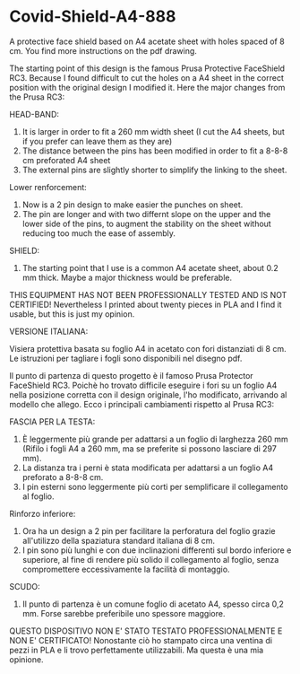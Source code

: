 # Covid-Shield-A4-888
A protective face shield based on A4 acetate sheet with holes spaced of 8 cm. You find more instructions on the pdf drawing.

The starting point of this design is the famous Prusa Protective FaceShield RC3. Because I found difficult to cut the holes on a A4 sheet in the correct position with the original design I modified it.
Here the major changes from the Prusa RC3:

HEAD-BAND:
1) It is larger in order to fit a 260 mm width sheet (I cut the A4 sheets, but if you prefer can leave them as they are)
2) The distance between the pins has been modified in order to fit a 8-8-8 cm preforated A4 sheet
3) The external pins are slightly shorter to simplify the linking to the sheet.

Lower renforcement:
1) Now is a 2 pin design to make easier the punches on sheet.
2) The pin are longer and with two differnt slope on the upper and the lower side of the pins, to augment the stability on the sheet without reducing too much the ease of assembly.

SHIELD:
1) The starting point that I use is a common A4 acetate sheet, about 0.2 mm thick. Maybe a major thickness would be preferable.

THIS EQUIPMENT HAS NOT BEEN PROFESSIONALLY TESTED AND IS NOT CERTIFIED! Nevertheless I printed about twenty pieces in PLA and I find it usable, but this is just my opinion.

VERSIONE ITALIANA: 

 Visiera protettiva basata su foglio A4 in acetato con fori distanziati di 8 cm. Le istruzioni per tagliare i fogli sono disponibili     nel disegno pdf.

Il punto di partenza di questo progetto è il famoso Prusa Protector FaceShield RC3. Poichè ho trovato difficile eseguire i fori su un foglio A4 nella posizione corretta con il design originale, l'ho modificato, arrivando al modello che allego.
Ecco i principali cambiamenti rispetto al Prusa RC3:

FASCIA PER LA TESTA:
1) È leggermente più grande per adattarsi a un foglio di larghezza 260 mm (Rifilo i fogli A4 a 260 mm, ma se preferite si possono lasciare di 297 mm).
2) La distanza tra i perni è stata modificata per adattarsi a un foglio A4 preforato a 8-8-8 cm.
3) I pin esterni sono leggermente più corti per semplificare il collegamento al foglio.

Rinforzo inferiore:
1) Ora ha un design a 2 pin per facilitare la perforatura del foglio grazie all'utilizzo della spaziatura standard italiana di 8 cm.
2) I pin sono più lunghi e con due inclinazioni differenti sul bordo inferiore e superiore, al fine di rendere più solido il collegamento al foglio, senza compromettere eccessivamente la facilità di montaggio.

SCUDO:
1) Il punto di partenza è un comune foglio di acetato A4, spesso circa 0,2 mm. Forse sarebbe preferibile uno spessore maggiore.

QUESTO DISPOSITIVO NON E' STATO TESTATO PROFESSIONALMENTE E NON E' CERTIFICATO! Nonostante ciò ho stampato circa una ventina di pezzi in PLA e li trovo perfettamente utilizzabili. Ma questa è una mia opinione.



